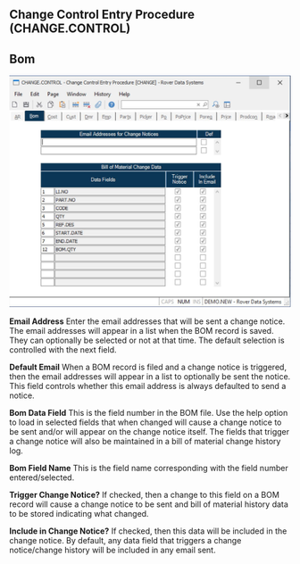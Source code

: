 ##  Change Control Entry Procedure (CHANGE.CONTROL)

<PageHeader />

##  Bom

![](./CHANGE-CONTROL-2.jpg)

**Email Address** Enter the email addresses that will be sent a change notice.
The email addresses will appear in a list when the BOM record is saved. They
can optionally be selected or not at that time. The default selection is
controlled with the next field.  
  
**Default Email** When a BOM record is filed and a change notice is triggered,
then the email addresses will appear in a list to optionally be sent the
notice. This field controls whether this email address is always defaulted to
send a notice.  
  
**Bom Data Field** This is the field number in the BOM file. Use the help
option to load in selected fields that when changed will cause a change notice
to be sent and/or will appear on the change notice itself. The fields that
trigger a change notice will also be maintained in a bill of material change
history log.  
  
**Bom Field Name** This is the field name corresponding with the field number
entered/selected.  
  
**Trigger Change Notice?** If checked, then a change to this field on a BOM
record will cause a change notice to be sent and bill of material history data
to be stored indicating what changed.  
  
**Include in Change Notice?** If checked, then this data will be included in
the change notice. By default, any data field that triggers a change
notice/change history will be included in any email sent.  
  
  
<badge text= "Version 8.10.57" vertical="middle" />

<PageFooter />